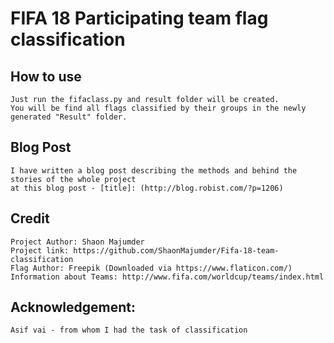# FIFA 18 Participating team flag classification

## How to use
	Just run the fifaclass.py and result folder will be created.  
	You will be find all flags classified by their groups in the newly generated "Result" folder.
## Blog Post
	I have written a blog post describing the methods and behind the stories of the whole project
	at this blog post - [title]: (http://blog.robist.com/?p=1206)
## Credit
	Project Author: Shaon Majumder  
	Project link: https://github.com/ShaonMajumder/Fifa-18-team-classification  
	Flag Author: Freepik (Downloaded via https://www.flaticon.com/)
	Information about Teams: http://www.fifa.com/worldcup/teams/index.html

## Acknowledgement:
	Asif vai - from whom I had the task of classification
